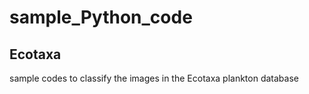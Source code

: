 # sample_Python_code

## Ecotaxa
sample codes to classify the images in the Ecotaxa plankton database

